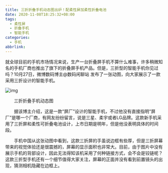 ```yaml
---
title: 三折折叠手机动态图出炉！配柔性屏加柔性折叠电池
date: 2020-11-08T18:25:32+08:00
tags:
  - 柔性屏
  - 折叠手机
  - 智能手机
categories:
  - 手机
abbrlink:
---
```


就全球目前的手机市场情况来说，生产一台折叠屏手机不算什么难事，许多稍微知名的手机厂商也推出了旗下的折叠屏手机产品。但是，三折型的智能手机你见过吗？10月27日，微博数码博主@数码闲聊站 发布了一张动图，向大家展示了一款采用三折设计的智能手机。

![img](https://cdn.jsdelivr.net/gh/yakeing/Documentation@main/Hexo/images/3e14-kcaeqzx3332655.gif)

　　三折折叠手机动态图

　　据该博主介绍，这是一款“屏厂”设计的智能手机，不过他没有直接指明“屏厂”是哪一个厂商，有网友纷纷留言，说是三星、柔宇或者LG品牌。这款新手机采用了三折屏和柔性可折叠电池设计，上市日期是明年，但是他没表明具体的时间段。

　　手机中国从这张动图中看到，这款三折屏的手虽说边框有些厚，但是三折屏幕带来的视觉体验还是很震撼的，屏幕的显示面积也非常大。目前，由于图片中没有展示手机的背部设计，因此无法得知该机采用了何种链接方式，会不会是铰链呢？这款三折型手机还有一个细节值得大家关注，屏幕的正面并没有看到前置镜头的出现，猜测相机隐藏在边框上。